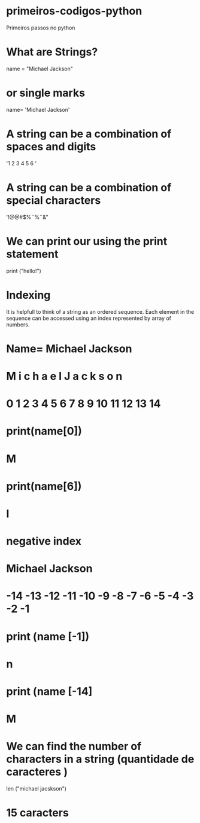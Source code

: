 # primeiros-codigos-python
Primeiros passos no python
# What are Strings?
name = "Michael Jackson"
# or single marks
name= 'Michael Jackson'
# A string can be a combination of spaces and digits
'1 2 3 4 5 6 '
# A string can be a combination of special characters
'!@@#$%¨%¨&"
# We can print our using the print statement
print ("hello!")
# Indexing
It is helpfull to think of a string as an ordered sequence. Each element in the sequence can be accessed using an index represented by array of numbers.

# Name= Michael Jackson
# M i c h a e l   J a c  k  s  o  n
# 0  1  2  3  4  5  6 7 8 9 10 11 12 13 14
# print(name[0])
# M
# print(name[6])
# l
# negative index
# Michael Jackson
# -14 -13 -12 -11 -10 -9 -8 -7 -6 -5 -4 -3 -2 -1
# print (name [-1])
# n
# print (name [-14]
# M
# We can find the number of characters in a string (quantidade de caracteres )
len ("michael jacskson")
# 15  caracters



